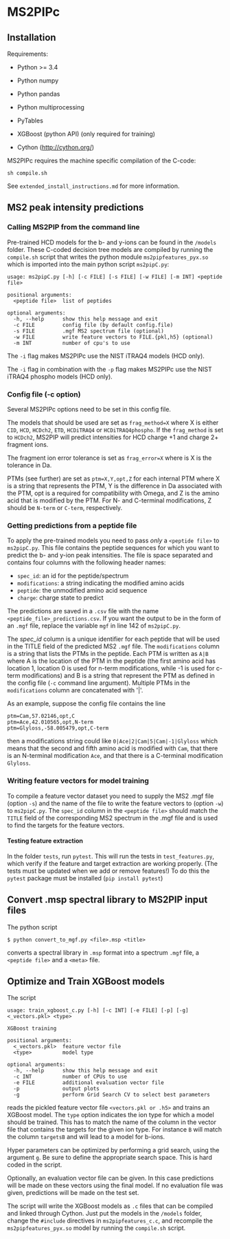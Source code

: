 # MS2PIPc
## Installation

Requirements:

- Python >= 3.4

- Python numpy
- Python pandas
- Python multiprocessing
- PyTables
- XGBoost (python API) (only required for training)
- Cython (http://cython.org/)

MS2PIPc requires the machine specific compilation of the C-code:

```
sh compile.sh
```
See `extended_install_instructions.md` for more information.


## MS2 peak intensity predictions
### Calling MS2PIP from the command line
Pre-trained HCD models for the b- and y-ions can be found in
the `/models` folder. These C-coded decision tree models are compiled
by running the `compile.sh` script that writes the python module
`ms2pipfeatures_pyx.so` which is imported into the main python script
`ms2pipC.py`:

```
usage: ms2pipC.py [-h] [-c FILE] [-s FILE] [-w FILE] [-m INT] <peptide file>

positional arguments:
  <peptide file>  list of peptides

optional arguments:
  -h, --help      show this help message and exit
  -c FILE         config file (by default config.file)
  -s FILE         .mgf MS2 spectrum file (optional)
  -w FILE         write feature vectors to FILE.{pkl,h5} (optional)
  -m INT          number of cpu's to use
```

The `-i` flag makes MS2PIPc use the NIST iTRAQ4 models (HCD only).

The `-i` flag in combination with the `-p` flag makes MS2PIPc use the
NIST iTRAQ4 phospho models (HCD only).


### Config file (-c option)
Several MS2PIPc options need to be set in this config file.

The models that should be used are set as `frag_method=X` where X is
either `CID`, `HCD`, `HCDch2`, `ETD`, `HCDiTRAQ4` or
`HCDiTRAQ4phospho`. If the `frag_method` is set to `HCDch2`, MS2PIP
will predict intensities for HCD charge +1 and charge 2+ fragment ions.

The fragment ion error tolerance is set as `frag_error=X` where is X is
the tolerance in Da.

PTMs (see further) are set as `ptm=X,Y,opt,Z` for each internal PTM
where X is a string that represents the PTM, Y is the difference in Da
associated with the PTM, opt is a required for compatibility with
Omega, and Z is the amino acid that is modified by the PTM. For N- and
C-terminal modifications, Z should be `N-term` or `C-term`,
respectively.


### Getting predictions from a peptide file
To apply the pre-trained models you need to pass *only* a `<peptide file>`
to `ms2pipC.py`. This file contains the peptide sequences for which you
want to predict the b- and y-ion peak intensities. The file is space
separated and contains four columns with the following header names:

- `spec_id`: an id for the peptide/spectrum
- `modifications`: a string indicating the modified amino acids
- `peptide`: the unmodified amino acid sequence
- `charge`: charge state to predict

The predictions are saved in a `.csv` file with the name
`<peptide_file>_predictions.csv`.
If you want the output to be in the form of an `.mgf` file, replace the
variable `mgf` in line 142 of `ms2pipC.py`.

The *spec_id* column is a unique identifier for each peptide that will
be used in the TITLE field of the predicted MS2 `.mgf` file. The
`modifications` column is a string that lists the PTMs in the peptide.
Each PTM is written as `A|B` where A is the location of the PTM in the
peptide (the first amino acid has location 1, location 0 is used for
n-term modifications, while -1 is used for c-term modifications) and B
is a string that represent the PTM as defined in the config file (`-c`
command line argument). Multiple PTMs in the `modifications` column are
concatenated with '|'.

As an example, suppose the config file contains the line
```
ptm=Cam,57.02146,opt,C
ptm=Ace,42.010565,opt,N-term
ptm=Glyloss,-58.005479,opt,C-term
```
then a modifications string could like `0|Ace|2|Cam|5|Cam|-1|Glyloss`
which means that the second and fifth amino acid is modified with `Cam`,
that there is an N-terminal modification `Ace`, and that there is a
C-terminal modification `Glyloss`.

### Writing feature vectors for model training
To compile a feature vector dataset you need to supply the
MS2 .mgf file (option `-s`) and the name of the file to write the
feature vectors to (option `-w`) to `ms2pipC.py`.
The `spec_id` column in the `<peptide file>` should match the `TITLE`
field of the corresponding MS2 spectrum in the .mgf file and is used to
find the targets for the feature vectors.

#### Testing feature extraction
In the folder `tests`, run `pytest`. This will run the tests in
`test_features.py`, which verify if the feature and target extraction
are working properly. (The tests must be updated when we add or remove
features!) To do this the `pytest` package must be installed (`pip install pytest`)


## Convert .msp spectral library to MS2PIP input files
The python script
```
$ python convert_to_mgf.py <file>.msp <title>
```
converts a spectral library in `.msp` format into a spectrum `.mgf` file,
 a `<peptide file>` and a `<meta>` file.

## Optimize and Train XGBoost models
The script
```
usage: train_xgboost_c.py [-h] [-c INT] [-e FILE] [-p] [-g] <_vectors.pkl> <type>

XGBoost training

positional arguments:
  <_vectors.pkl>  feature vector file
  <type>          model type

optional arguments:
  -h, --help      show this help message and exit
  -c INT          number of CPUs to use
  -e FILE         additional evaluation vector file
  -p              output plots
  -g              perform Grid Search CV to select best parameters
```

reads the pickled feature vector file `<vectors.pkl or .h5>` and trains
an XGBoost model. The `type` option indicates the ion type for which a
model should be trained. This has to match the name of the column in
the vector file that contains the targets for the given ion type. For
instance `B` will match the column `targetsB` and will lead to a model
for b-ions.

Hyper parameters can be optimized by performing a grid search, using
the argument `g`. Be sure to define the appropriate search space. This
is hard coded in the script.

Optionally, an evaluation vector file can be given. In this case
predictions will be made on these vectors using the final model. If no
evaluation file was given, predictions will be made on the test set.

The script will write the XGBoost models as `.c` files that can be
compiled and linked through Cython. Just put the models in the
`/models` folder, change the `#include` directives in
`ms2pipfeatures_c.c`, and recompile the `ms2pipfeatures_pyx.so` model
by running the `compile.sh` script.
